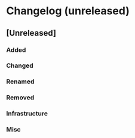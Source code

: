 # Changelog (unreleased)

## [Unreleased]

### Added

### Changed

### Renamed

### Removed

### Infrastructure

### Misc

